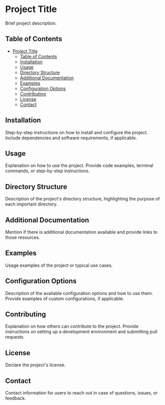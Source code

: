 # Project Title

Brief project description.

## Table of Contents
- [Project Title](#project-title)
  - [Table of Contents](#table-of-contents)
  - [Installation](#installation)
  - [Usage](#usage)
  - [Directory Structure](#directory-structure)
  - [Additional Documentation](#additional-documentation)
  - [Examples](#examples)
  - [Configuration Options](#configuration-options)
  - [Contributing](#contributing)
  - [License](#license)
  - [Contact](#contact)

## Installation

Step-by-step instructions on how to install and configure the project. Include dependencies and software requirements, if applicable.

## Usage

Explanation on how to use the project. Provide code examples, terminal commands, or step-by-step instructions.

## Directory Structure

Description of the project's directory structure, highlighting the purpose of each important directory.

## Additional Documentation

Mention if there is additional documentation available and provide links to those resources.

## Examples

Usage examples of the project or typical use cases.

## Configuration Options

Description of the available configuration options and how to use them. Provide examples of custom configurations, if applicable.

## Contributing

Explanation on how others can contribute to the project. Provide instructions on setting up a development environment and submitting pull requests.

## License

Declare the project's license.

## Contact

Contact information for users to reach out in case of questions, issues, or feedback.